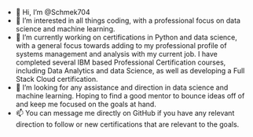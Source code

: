 - 👋 Hi, I’m @Schmek704
- 👀 I’m interested in all things coding, with a professional focus on data science and machine learning. 
- 🌱 I’m currently working on certifications in Python and data science, with a general focus towards adding to my professional profile of systems management and analysis with my current job. I have completed several IBM based Professional Certification courses, including Data Analytics and data Science, as well as developing a Full Stack Cloud certification. 
- 💞️ I’m looking for any assistance and direction in data science and machine learning. Hoping to find a good mentor to bounce ideas off of and keep me focused on the goals at hand.
- 📫 You can message me directly on GitHub if you have any relevant direction to follow or new certifications that are relevant to the goals. 

<!---
Schmek704/Schmek704 is a ✨ special ✨ repository because its `README.md` (this file) appears on your GitHub profile.
You can click the Preview link to take a look at your changes.
--->
